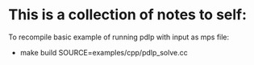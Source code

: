 # This is a collection of notes to self: 
To recompile basic example of running pdlp with input as mps file:
 - make build SOURCE=examples/cpp/pdlp_solve.cc
